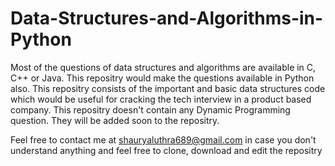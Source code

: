 # Data-Structures-and-Algorithms-in-Python

Most of the questions of data structures and algorithms are available in C, C++ or Java. This repositry would make the questions available in Python also. This repositry consists of the important and basic data structures code which would be useful for cracking the tech interview in a product based company. This repositry doesn't contain any Dynamic Programming question. They will be added soon to the repositry.

Feel free to contact me at shauryaluthra689@gmail.com in case you don't understand anything and feel free to clone, download and edit the repositry
